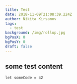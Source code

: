 ```yaml
---
title: Test
date: 2018-11-09T21:08:39.224Z
author: Nikita Kirsanov
tags:
  - test
background: /img/rollup.jpg
bgPosX: 0
bgPosY: 0
draft: false
---
```

## some test content

```
let someCode = 42
```
